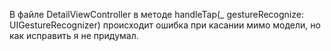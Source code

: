 В файле DetailViewController в методе handleTap(_ gestureRecognize: UIGestureRecognizer) происходит ошибка при касании мимо модели, но как исправить я не придумал.
